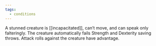 ```yaml
---
tags:
  - conditions
---
```

A stunned creature is [[incapacitated]], can’t move, and can speak only falteringly.
The creature automatically fails Strength and Dexterity saving throws.
Attack rolls against the creature have advantage.

